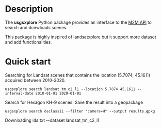 # Description

The **usgsxplore** Python package provides an interface to the [M2M API](https://m2m.cr.usgs.gov/) to search and donwloads scenes.

This package is highly inspired of [landsatxplore](https://github.com/yannforget/landsatxplore) but it support more dataset and add functionalities.

# Quick start

Searching for Landsat scenes that contains the location (5.7074, 45.1611) acquired between 2010-2020.

```
usgsxplore search landsat_tm_c2_l1 --location 5.7074 45.1611 --interval-date 2010-01-01 2020-01-01
```

Search for Hexagon KH-9 scenes. Save the result into a geopackage

```
usgsxplore search declassii --filter "camera=H" --output results.gpkg
```

Downloading ids.txt --dataset landsat_tm_c2_l1

